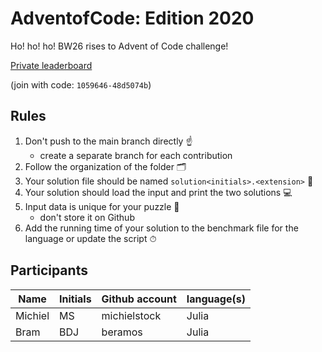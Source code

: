 # AdventofCode: Edition 2020

Ho! ho! ho! BW26 rises to Advent of Code challenge!

[Private leaderboard ](https://adventofcode.com/2020/leaderboard/private/view/1059646)

(join with code: `1059646-48d5074b`)

## Rules

1. Don't push to the main branch directly ☝️
   - create a separate branch for each contribution
2. Follow the organization of the folder 🗂
3. Your solution file should be named `solution<initials>.<extension>` 📜
4. Your solution should load the input and print the two solutions 💻
5. Input data is unique for your puzzle 💾
   - don't store it on Github
6. Add the running time of your solution to the benchmark file for the language or update the script ⏱

## Participants


| **Name** | **Initials** |**Github account** | **language(s)**
| --------|--|----------------- | ------|
| Michiel | MS | michielstock | Julia |
| Bram | BDJ | beramos | Julia |
